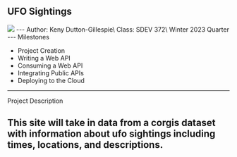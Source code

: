UFO Sightings
---
<img src="src/main/java/resources/static/images/ufo_wiki.jpeg">
---
Author: Keny Dutton-Gillespie\
Class: SDEV 372\
Winter 2023 Quarter
---
Milestones

* Project Creation
* Writing a Web API
* Consuming a Web API
* Integrating Public APIs
* Deploying to the Cloud

-----
Project Description

This site will take in data from a corgis dataset 
with information about ufo sightings including times, 
locations, and descriptions. 
--

